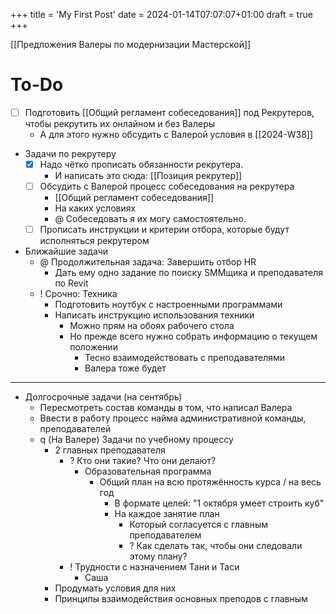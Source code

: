 +++
title = 'My First Post'
date = 2024-01-14T07:07:07+01:00
draft = true
+++

[[Предложения Валеры по модернизации Мастерской]]

# To-Do

- [ ] Подготовить [[Общий регламент собеседования]] под Рекрутеров, чтобы рекрутить их онлайном и без Валеры
	- А для этого нужно обсудить с Валерой условия в [[2024-W38]]

- Задачи по рекрутеру
	- [x] Надо чётко прописать обязанности рекрутера.
		- И написать это сюда: [[Позиция рекрутер]]
	- [ ] Обсудить с Валерой процесс собеседования на рекрутера
		- [[Общий регламент собеседования]]
		- На каких условиях
		- @ Собеседовать я их могу самостоятельно.
	- [ ] Прописать инструкции и критерии отбора, которые будут исполняться рекрутером
- Ближайшие задачи
	- @ Продолжительная задача: Завершить отбор HR
		- Дать ему одно задание по поиску SMMщика и преподавателя по Revit
	- ! Срочно: Техника
		- Подготовить ноутбук с настроенными программами
		- Написать инструкцию использования техники
			- Можно прям на обоях рабочего стола
			- Но прежде всего нужно собрать информацию о текущем положении
				- Тесно взаимодействовать с преподавателями
				- Валера тоже будет

---

- Долгосрочные задачи (на сентябрь)
	- Пересмотреть состав команды в том, что написал Валера
	- Ввести в работу процесс найма административной команды, преподавателей
	- q (На Валере) Задачи по учебному процессу
		- 2 главных преподавателя
			- ? Кто они такие? Что они делают?
				- Образовательная программа
					- Общий план на всю протяжённость курса / на весь год
						- В формате целей: "1 октября умеет строить куб"
						- На каждое занятие план
							- Который согласуется с главным преподавателем
							- ? Как сделать так, чтобы они следовали этому плану?
			- ! Трудности с назначением Тани и Таси
				- Саша
		- Продумать условия для них
		- Принципы взаимодействия основных преподов с главным